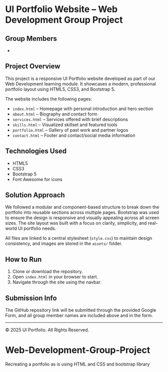 # UI Portfolio Website – Web Development Group Project

##  Group Members
-

## Project Overview
This project is a responsive UI Portfolio website developed as part of our Web Development learning module. It showcases a modern, professional portfolio layout using HTML5, CSS3, and Bootstrap 5.

The website includes the following pages:
- `index.html` – Homepage with personal introduction and hero section
- `about.html` – Biography and contact form
- `services.html` – Services offered with brief descriptions
- `skills.html` – Visualized skillset and featured tools
- `portfolio.html` – Gallery of past work and partner logos
- `contact.html` – Footer and contact/social media information

##  Technologies Used
- HTML5
- CSS3
- Bootstrap 5
- Font Awesome for icons

##  Solution Approach
We followed a modular and component-based structure to break down the portfolio into reusable sections across multiple pages. Bootstrap was used to ensure the design is responsive and visually appealing across all screen sizes. The site layout was built with a focus on clarity, simplicity, and real-world UI portfolio needs.

All files are linked to a central stylesheet (`style.css`) to maintain design consistency, and images are stored in the `assets/` folder.

##  How to Run
1. Clone or download the repository.
2. Open `index.html` in your browser to start.
3. Navigate through the site using the navbar.

## Submission Info
The GitHub repository link will be submitted through the provided Google Form, and all group member names are included above and in the form.

---

© 2025 UI Portfolio. All Rights Reserved.
# Web-Development-Group-Project
Recreating a portfolio as is using HTML and CSS and bootstrap library
